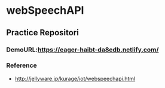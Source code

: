 # webSpeechAPI

## Practice Repositori

### DemoURL:https://eager-haibt-da8edb.netlify.com/

### Reference

- http://jellyware.jp/kurage/iot/webspeechapi.html
